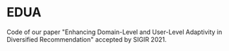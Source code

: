 # EDUA
Code of our paper "Enhancing Domain-Level and User-Level Adaptivity in Diversified Recommendation" accepted by SIGIR 2021.
